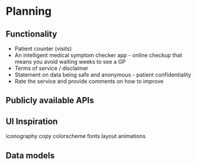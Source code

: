 # Planning


## Functionality

* Patient counter (visits)
* An intelligent medical symptom checker app - online checkup that means you avoid waiting weeks to see a GP
* Terms of service / disclaimer
* Statement on data being safe and anonymous - patient confidentiality
* Rate the service and provide comments on how to improve

## Publicly available APIs

## UI Inspiration

iconography
copy
colorscheme
fonts
layout
animations


## Data models



